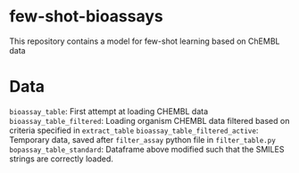 # few-shot-bioassays
This repository contains a model for few-shot learning based on ChEMBL data

# Data

`bioassay_table`: First attempt at loading CHEMBL data
`bioassay_table_filtered`: Loading organism CHEMBL data filtered based on criteria specified in `extract_table`
`bioassay_table_filtered_active`: Temporary data, saved after `filter_assay` python file in `filter_table.py`
`bopassay_table_standard`: Dataframe above modified such that the SMILES strings are correctly loaded.